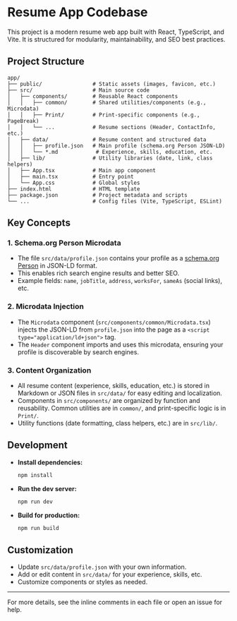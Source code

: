 # Resume App Codebase

This project is a modern resume web app built with React, TypeScript, and Vite. It is structured for modularity, maintainability, and SEO best practices.

## Project Structure

```
app/
├── public/                # Static assets (images, favicon, etc.)
├── src/                   # Main source code
│   ├── components/        # Reusable React components
│   │   ├── common/        # Shared utilities/components (e.g., Microdata)
│   │   ├── Print/         # Print-specific components (e.g., PageBreak)
│   │   └── ...            # Resume sections (Header, ContactInfo, etc.)
│   ├── data/              # Resume content and structured data
│   │   ├── profile.json   # Main profile (schema.org Person JSON-LD)
│   │   └── *.md            # Experience, skills, education, etc.
│   ├── lib/               # Utility libraries (date, link, class helpers)
│   ├── App.tsx            # Main app component
│   ├── main.tsx           # Entry point
│   └── App.css            # Global styles
├── index.html             # HTML template
├── package.json           # Project metadata and scripts
└── ...                    # Config files (Vite, TypeScript, ESLint)
```

## Key Concepts

### 1. **Schema.org Person Microdata**
- The file `src/data/profile.json` contains your profile as a [schema.org Person](https://schema.org/Person) in JSON-LD format.
- This enables rich search engine results and better SEO.
- Example fields: `name`, `jobTitle`, `address`, `worksFor`, `sameAs` (social links), etc.

### 2. **Microdata Injection**
- The `Microdata` component (`src/components/common/Microdata.tsx`) injects the JSON-LD from `profile.json` into the page as a `<script type="application/ld+json">` tag.
- The `Header` component imports and uses this microdata, ensuring your profile is discoverable by search engines.

### 3. **Content Organization**
- All resume content (experience, skills, education, etc.) is stored in Markdown or JSON files in `src/data/` for easy editing and localization.
- Components in `src/components/` are organized by function and reusability. Common utilities are in `common/`, and print-specific logic is in `Print/`.
- Utility functions (date formatting, class helpers, etc.) are in `src/lib/`.

## Development

- **Install dependencies:**
  ```bash
  npm install
  ```
- **Run the dev server:**
  ```bash
  npm run dev
  ```
- **Build for production:**
  ```bash
  npm run build
  ```

## Customization
- Update `src/data/profile.json` with your own information.
- Add or edit content in `src/data/` for your experience, skills, etc.
- Customize components or styles as needed.

---

For more details, see the inline comments in each file or open an issue for help.
